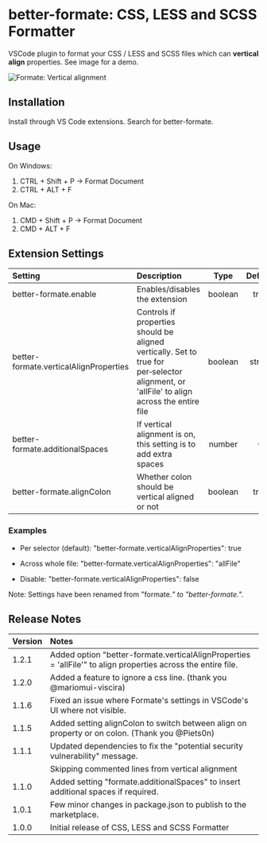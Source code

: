 # better-formate: CSS, LESS and SCSS Formatter
VSCode plugin to format your CSS / LESS and SCSS files which can **vertical align** properties. See image for a demo.

![Formate: Vertical alignment](images/demo.gif)

## Installation
Install through VS Code extensions. Search for better-formate.

## Usage
On Windows:
1. CTRL + Shift + P -> Format Document
2. CTRL + ALT + F

On Mac:
1. CMD + Shift + P -> Format Document
2. CMD + ALT + F

## Extension Settings
| Setting                           | Description                                         | Type    | Default  |
|:--------------------------------- |:----------------------------------------------------|:-------:|:--------:|
| better-formate.enable                    | Enables/disables the extension                      | boolean | true     |
| better-formate.verticalAlignProperties   | Controls if properties should be aligned vertically. Set to true for per‑selector alignment, or 'allFile' to align across the entire file | boolean|string | true     |
| better-formate.additionalSpaces          | If vertical alignment is on, this setting is to add extra spaces | number | 0     |
| better-formate.alignColon                | Whether colon should be vertical aligned or not | boolean | true    |

### Examples

- Per selector (default):
	"better-formate.verticalAlignProperties": true

- Across whole file:
	"better-formate.verticalAlignProperties": "allFile"

- Disable:
	"better-formate.verticalAlignProperties": false

Note: Settings have been renamed from "formate.*" to "better-formate.*".


## Release Notes

| Version | Notes |
|:--------|:------|
| 1.2.1   | Added option "better-formate.verticalAlignProperties = 'allFile'" to align properties across the entire file. |
| 1.2.0   | Added a feature to ignore a css line. (thank you @mariomui-viscira)
| 1.1.6   | Fixed an issue where Formate's settings in VSCode's UI where not visible.
| 1.1.5   | Added setting alignColon to switch between align on property or on colon. (Thank you @Piets0n)
| 1.1.1   | Updated dependencies to fix the "potential security vulnerability" message.
|         | Skipping commented lines from vertical alignment 
| 1.1.0   | Added setting "formate.additionalSpaces" to insert additional spaces if required.
| 1.0.1   | Few minor changes in package.json to publish to the marketplace.
| 1.0.0   | Initial release of CSS, LESS and SCSS Formatter

